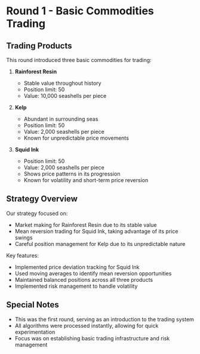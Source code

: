 # Round 1 - Basic Commodities Trading

## Trading Products

This round introduced three basic commodities for trading:

1. **Rainforest Resin**
   - Stable value throughout history
   - Position limit: 50
   - Value: 10,000 seashells per piece

2. **Kelp**
   - Abundant in surrounding seas
   - Position limit: 50
   - Value: 2,000 seashells per piece
   - Known for unpredictable price movements

3. **Squid Ink**
   - Position limit: 50
   - Value: 2,000 seashells per piece
   - Shows price patterns in its progression
   - Known for volatility and short-term price reversion

## Strategy Overview

Our strategy focused on:
- Market making for Rainforest Resin due to its stable value
- Mean reversion trading for Squid Ink, taking advantage of its price swings
- Careful position management for Kelp due to its unpredictable nature

Key features:
- Implemented price deviation tracking for Squid Ink
- Used moving averages to identify mean reversion opportunities
- Maintained balanced positions across all three products
- Implemented risk management to handle volatility

## Special Notes

- This was the first round, serving as an introduction to the trading system
- All algorithms were processed instantly, allowing for quick experimentation
- Focus was on establishing basic trading infrastructure and risk management
